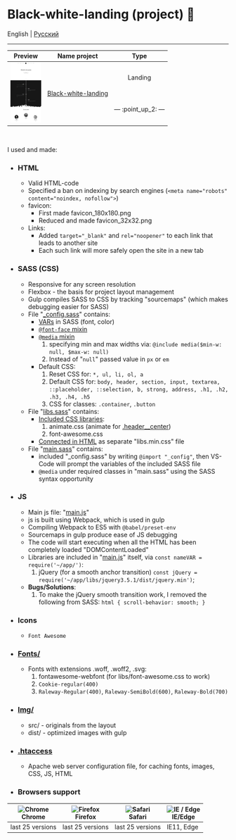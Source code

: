# Black-white-landing (project) :open_file_folder:


English | [Русский](README.ru.md)
<hr>



<!-- table site Preview -->
<table align="">
  <thead>
    <tr>
      <th align="center">
        Preview
      </th>
      <th align="center">
        Name project
      </th>
      <th align="center">
        Type
      </th>
    </tr>
  </thead>
  <tbody>
    <!-- site 👇 -->
    <tr>
      <!-- td 🔳 -->
      <td align="center" colspan="1" rowspan="2">
        <a href="https://awake-coding.github.io/black-white-landing/" rel="nofollow">
          <img src="../image/black-white-landing-preview.jpg" title="Go to the site" alt="black-white-landing" style="width: 70px;">
        </a>
      </td>
      <!-- td 🔳 -->
      <td rowspan="2">
        <a href="https://awake-coding.github.io/black-white-landing/" rel="nofollow">
          Black-white-landing
        </a>
      </td>
      <!-- td 🔳 -->
      <td align="center">Landing</td>
    </tr>
    <!-- 🔴 row 2 -->
    <tr>
      <td align="center">
        <!-- 5 sections -->
        — :point_up_2: —
      </td>
    </tr>
    <!-- site 👇 -->
  </tbody>
</table><br>



I used and made:
  - ### HTML
      - Valid HTML-code
      - Specified a ban on indexing by search engines (```<meta name="robots" content="noindex, nofollow">```)
      - favicon:
          - First made favicon_180x180.png
          - Reduced and made favicon_32x32.png
      - Links:
          - Added ```target="_blank"``` and ```rel="noopener"``` to each link that leads to another site
          - Each such link will more safely open the site in a new tab
  - ### SASS (CSS)
      - Responsive for any screen resolution
      - Flexbox - the basis for project layout management
      - Gulp compiles SASS to CSS by tracking "sourcemaps" (which makes debugging easier for SASS)
      - File "[_config.sass](sass/_config.sass)" contains:
          - [VARs](sass/_config.sass#L49) in SASS (font, color)
          - [```@font-face``` mixin](sass/_config.sass#L6-L20)
          - [```@media``` mixin](sass/_config.sass#L24-L45)
              1. specifying min and max widths via: ```@include media($min-w: null, $max-w: null)```
              2. Instead of "```null```" passed value in ```px``` or ```em```
          - Default CSS:
              1. Reset CSS for: ```*, ul, li, ol, a```
              2. Default CSS for: ```body, header, section, input, textarea, ::placeholder, ::selection, b, strong, address, .h1, .h2, .h3, .h4, .h5```
              3. CSS for classes: ```.container```, ```.button```
      - File "[libs.sass](sass/libs.sass)" contains:
          - [Included CSS libraries](sass/libs.sass#L1):
              1. animate.css (animate for [.header__center](index.html#L73))
              2. font-awesome.css
          - [Connected in HTML](index.html#L24) as separate "libs.min.css" file
      - File "[main.sass](sass/main.sass)" contains:
          - included "_config.sass" by writing ```@import "_config"```, then VS-Code will prompt the variables of the included SASS file
          - ```@media``` under required classes in "main.sass" using the SASS syntax opportunity
  - ### JS
      - Main js file: "[main.js](js/main.js)"
      - js is built using Webpack, which is used in gulp
      - Compiling Webpack to ES5 with ```@babel/preset-env```
      - Sourcemaps in gulp produce ease of JS debugging
      - The code will start executing when all the HTML has been completely loaded "DOMContentLoaded"
      - Libraries are included in "[main.js](js/main.js)" itself, via ```const nameVAR = require('~/app/')```:
          1. jQuery (for a smooth anchor transition)
              ```const jQuery = require('~/app/libs/jquery3.5.1/dist/jquery.min')```;
      - **Bugs/Solutions**:
          1. To make the jQuery smooth transition work, I removed the following from SASS: ```html { scroll-behavior: smooth; }```
  - ### Icons
      - ```Font Awesome```
  - ### [Fonts/](fonts)
      - Fonts with extensions .woff, .woff2, .svg:
          1. fontawesome-webfont (for libs/font-awesome.css to work)
          2. ```Cookie-regular(400)```
          3. ```Raleway-Regular(400)```, ```Raleway-SemiBold(600)```, ```Raleway-Bold(700)```
  - ### [Img/](img)
      - src/ - originals from the layout
      - dist/ - optimized images with gulp
  - ### [.htaccess](.htaccess)
      - Apache web server configuration file, for caching fonts, images, CSS, JS, HTML




  - ### Browsers support

<table align="">
  <thead>
    <tr>
      <th>
        <a rel="nofollow" target="_blank">
          <img src="https://raw.githubusercontent.com/alrra/browser-logos/master/src/chrome/chrome_48x48.png" alt="Chrome" width="24px" height="24px" style="max-width: 100%;">
        </a>
        <br>
        Chrome
      </th>
      <th>
        <a rel="nofollow" target="_blank">
          <img src="https://raw.githubusercontent.com/alrra/browser-logos/master/src/firefox/firefox_48x48.png" alt="Firefox" width="24px" height="24px" style="max-width: 100%;">
        </a>
        <br>
        Firefox
      </th>
      <th>
        <a rel="nofollow" target="_blank">
          <img src="https://raw.githubusercontent.com/alrra/browser-logos/master/src/safari/safari_48x48.png" alt="Safari" width="24px" height="24px" style="max-width: 100%;">
        </a>
        <br>
        Safari
      </th>
      <th>
        <a rel="nofollow" target="_blank">
          <img src="https://raw.githubusercontent.com/alrra/browser-logos/master/src/edge/edge_48x48.png" alt="IE / Edge" width="24px" height="24px" style="max-width: 100%;">
        </a>
        <br>
        IE/Edge
      </th>
    </tr>
  </thead>
  <tbody>
    <tr>
      <td>last 25 versions</td>
      <td>last 25 versions</td>
      <td>last 25 versions</td>
      <td>IE11, Edge</td>
    </tr>
  </tbody>
</table>